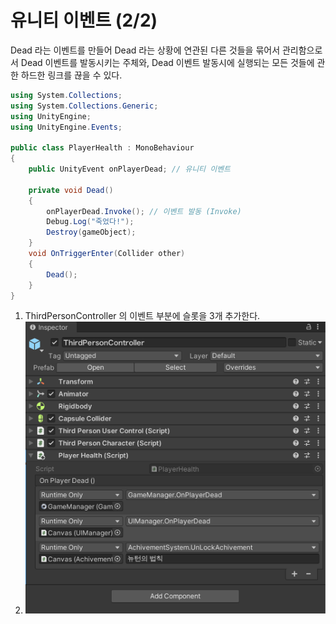 # 유니티 이벤트 (2/2)

Dead 라는 이벤트를 만들어 Dead 라는 상황에 연관된 다른 것들을 묶어서 관리함으로서 Dead 이벤트를 발동시키는 주체와, Dead 이벤트 발동시에 실행되는 모든 것들에 관한 하드한 링크를 끊을 수 있다.

```c#
using System.Collections;
using System.Collections.Generic;
using UnityEngine;
using UnityEngine.Events;

public class PlayerHealth : MonoBehaviour
{
    public UnityEvent onPlayerDead; // 유니티 이벤트

    private void Dead()
    {
        onPlayerDead.Invoke(); // 이벤트 발동 (Invoke)
        Debug.Log("죽었다!");
        Destroy(gameObject);
    }
    void OnTriggerEnter(Collider other)
    {
        Dead();
    }
}

```

1. ThirdPersonController 의 이벤트 부분에 슬롯을 3개 추가한다.
2. ![EventList](images/retr0_unity_C_sharp_high_2/EventList.png)